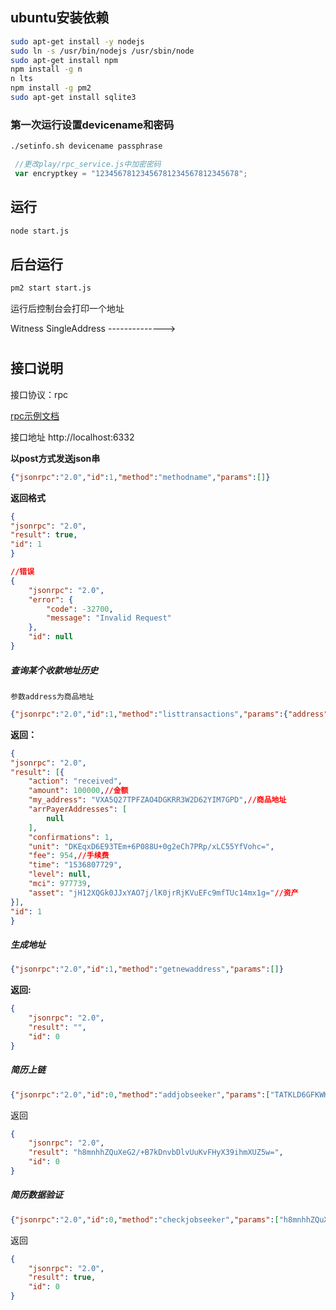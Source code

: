
## ubuntu安装依赖

```sh
sudo apt-get install -y nodejs
sudo ln -s /usr/bin/nodejs /usr/sbin/node
sudo apt-get install npm
npm install -g n
n lts
npm install -g pm2
sudo apt-get install sqlite3
```

### 第一次运行设置devicename和密码
```sh
./setinfo.sh devicename passphrase
```
```javascript
 //更改play/rpc_service.js中加密密码 
 var encryptkey = "12345678123456781234567812345678";
 ```

## 运行

```sh
node start.js
```

## 后台运行

```sh
pm2 start start.js
```
运行后控制台会打印一个地址

Witness SingleAddress --------------> 

#
#

## 接口说明
接口协议：rpc

[rpc示例文档](https://github.com/dagxio/Bsure-api-wal)

接口地址 http://localhost:6332

**以post方式发送json串**
```json
{"jsonrpc":"2.0","id":1,"method":"methodname","params":[]}
```
**返回格式**
```json
{
"jsonrpc": "2.0",
"result": true,
"id": 1
}
```

```json
//错误
{
    "jsonrpc": "2.0",
    "error": {
        "code": -32700,
        "message": "Invalid Request"
    },
    "id": null
}
```

##### 查询某个收款地址历史
`参数address为商品地址`
```json
{"jsonrpc":"2.0","id":1,"method":"listtransactions","params":{"address": "VXA5Q27TPFZAO4DGKRR3W2D62YIM7GPD"}}
```

**返回：**
```json
{
"jsonrpc": "2.0",
"result": [{
    "action": "received",
    "amount": 100000,//金额
    "my_address": "VXA5Q27TPFZAO4DGKRR3W2D62YIM7GPD",//商品地址
    "arrPayerAddresses": [
        null
    ],
    "confirmations": 1,
    "unit": "DKEqxD6E93TEm+6P088U+0g2eCh7PRp/xLC55YfVohc=",
    "fee": 954,//手续费
    "time": "1536807729",
    "level": null,
    "mci": 977739,
    "asset": "jH12XQGk0JJxYAO7j/lK0jrRjKVuEFc9mfTUc14mx1g="//资产
}],
"id": 1
}
```

##### 生成地址
```json
{"jsonrpc":"2.0","id":1,"method":"getnewaddress","params":[]}
```
**返回:**
```json
{
    "jsonrpc": "2.0",
    "result": "",
    "id": 0
}
```
##### 简历上链
```json
{"jsonrpc":"2.0","id":0,"method":"addjobseeker","params":["TATKLD6GFKWKZVYMCCTA3RNOWIIFDMK5",{"name":"王浩然","sex":"男","nationality":"汉","idnum":"0000000000001","birth":"03580106","address":"长安","jobtarget":"诗人","skill":"写诗","bank":"00000000","phone":"000000"}]}
```
返回
```json
{
    "jsonrpc": "2.0",
    "result": "h8mnhhZQuXeG2/+B7kDnvbDlvUuKvFHyX39ihmXUZ5w=",
    "id": 0
}
```

##### 简历数据验证
```json
{"jsonrpc":"2.0","id":0,"method":"checkjobseeker","params":["h8mnhhZQuXeG2/+B7kDnvbDlvUuKvFHyX39ihmXUZ5w=",{"name":"王浩然","sex":"男","nationality":"汉","idnum":"0000000000001","birth":"03580106","address":"长安","jobtarget":"诗人","skill":"写诗","bank":"00000000","phone":"000000"}]}
```
返回
```json
{
    "jsonrpc": "2.0",
    "result": true,
    "id": 0
}
```